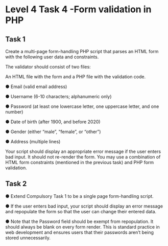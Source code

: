 # Level 4 Task 4 -Form validation in PHP

## Task 1

Create a multi-page form-handling PHP script that parses an HTML form with the following user data and constraints. 

The validator should consist of two files:

An HTML file with the form and a PHP file with the validation code.

● Email (valid email address)

● Username (6-10 characters; alphanumeric only)

● Password (at least one lowercase letter, one uppercase letter, and one number)

● Date of birth (after 1900, and before 2020)

● Gender (either “male”, “female”, or “other”)

● Address (multiple lines)

Your script should display an appropriate error message if the user enters bad input. It should not re-render the form. You may use a combination of HTML form constraints (mentioned in the previous task) and PHP form validation.

## Task 2

● Extend Compulsory Task 1 to be a single page form-handling script.

● If the user enters bad input, your script should display an error message and repopulate the form so that the user can change their entered data.

● Note that the Password field should be exempt from repopulation. It should always be blank on every form render. This is standard practice in web development and ensures users that their passwords aren’t being stored unnecessarily.
